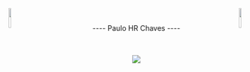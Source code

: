 <img align="left" src="https://blueprinteventsja.com/wp-content/uploads/2019/11/gif-bounce-arrow-2.gif" width="10%" style="display:inline;"><img align="right" src="https://blueprinteventsja.com/wp-content/uploads/2019/11/gif-bounce-arrow-2.gif" width="10%" style="display:inline;">
<br>
<p align="center">
    <text align="center">---- Paulo HR Chaves ----</text>
</p>
<br>
<p align="center">
    <img src="https://readme-typing-svg.herokuapp.com/?lines=Olá;Bem-vindo+ao+meu+perfil!;XD+Chaves!&font=Fira%20Code&color=%ffffff&center=true&width=300&height=70">
</p>
<br>
